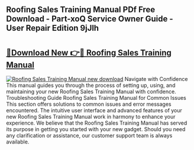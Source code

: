 ## Roofing Sales Training Manual PDf Free Download - Part-xoQ Service Owner Guide - User Repair Edition 9jJlh

# <h2><a href="http://bc20847.oget.top/?id=Roofing+Sales+Training+Manual">🔗Download New 👉🔴 Roofing Sales Training Manual</a></h2>

[![Roofing Sales Training Manual new download](https://i.imgur.com/5g1atiW.png)](http://bc20847.oget.top/?id=Roofing+Sales+Training+Manual)
Navigate with Confidence This manual guides you through the process of setting up, using, and maintaining your new Roofing Sales Training Manual with confidence. Troubleshooting Guide Roofing Sales Training Manual for Common Issues This section offers solutions to common issues and error messages encountered. The intuitive user interface and advanced features of your new Roofing Sales Training Manual work in harmony to enhance your experience. We believe that the Roofing Sales Training Manual has served its purpose in getting you started with your new gadget. Should you need any clarification or assistance, our customer support team is always available.
